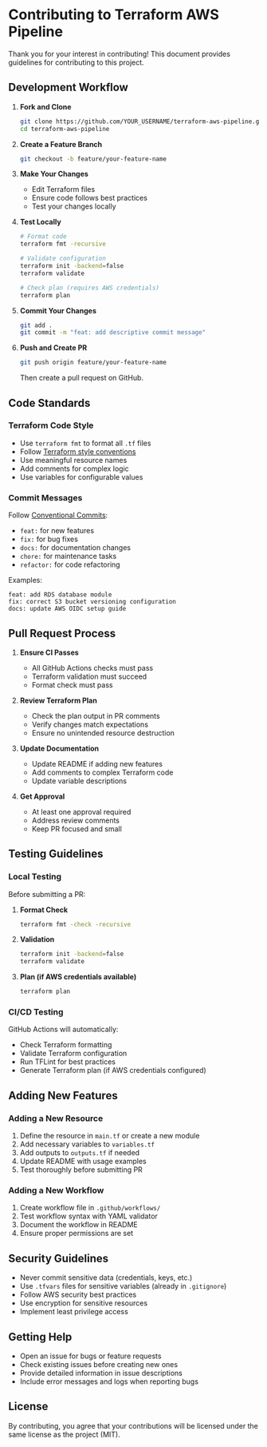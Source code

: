 # Contributing to Terraform AWS Pipeline

Thank you for your interest in contributing! This document provides guidelines for contributing to this project.

## Development Workflow

1. **Fork and Clone**
   ```bash
   git clone https://github.com/YOUR_USERNAME/terraform-aws-pipeline.git
   cd terraform-aws-pipeline
   ```

2. **Create a Feature Branch**
   ```bash
   git checkout -b feature/your-feature-name
   ```

3. **Make Your Changes**
   - Edit Terraform files
   - Ensure code follows best practices
   - Test your changes locally

4. **Test Locally**
   ```bash
   # Format code
   terraform fmt -recursive
   
   # Validate configuration
   terraform init -backend=false
   terraform validate
   
   # Check plan (requires AWS credentials)
   terraform plan
   ```

5. **Commit Your Changes**
   ```bash
   git add .
   git commit -m "feat: add descriptive commit message"
   ```

6. **Push and Create PR**
   ```bash
   git push origin feature/your-feature-name
   ```
   Then create a pull request on GitHub.

## Code Standards

### Terraform Code Style

- Use `terraform fmt` to format all `.tf` files
- Follow [Terraform style conventions](https://www.terraform.io/docs/language/syntax/style.html)
- Use meaningful resource names
- Add comments for complex logic
- Use variables for configurable values

### Commit Messages

Follow [Conventional Commits](https://www.conventionalcommits.org/):

- `feat:` for new features
- `fix:` for bug fixes
- `docs:` for documentation changes
- `chore:` for maintenance tasks
- `refactor:` for code refactoring

Examples:
```
feat: add RDS database module
fix: correct S3 bucket versioning configuration
docs: update AWS OIDC setup guide
```

## Pull Request Process

1. **Ensure CI Passes**
   - All GitHub Actions checks must pass
   - Terraform validation must succeed
   - Format check must pass

2. **Review Terraform Plan**
   - Check the plan output in PR comments
   - Verify changes match expectations
   - Ensure no unintended resource destruction

3. **Update Documentation**
   - Update README if adding new features
   - Add comments to complex Terraform code
   - Update variable descriptions

4. **Get Approval**
   - At least one approval required
   - Address review comments
   - Keep PR focused and small

## Testing Guidelines

### Local Testing

Before submitting a PR:

1. **Format Check**
   ```bash
   terraform fmt -check -recursive
   ```

2. **Validation**
   ```bash
   terraform init -backend=false
   terraform validate
   ```

3. **Plan (if AWS credentials available)**
   ```bash
   terraform plan
   ```

### CI/CD Testing

GitHub Actions will automatically:
- Check Terraform formatting
- Validate Terraform configuration
- Run TFLint for best practices
- Generate Terraform plan (if AWS credentials configured)

## Adding New Features

### Adding a New Resource

1. Define the resource in `main.tf` or create a new module
2. Add necessary variables to `variables.tf`
3. Add outputs to `outputs.tf` if needed
4. Update README with usage examples
5. Test thoroughly before submitting PR

### Adding a New Workflow

1. Create workflow file in `.github/workflows/`
2. Test workflow syntax with YAML validator
3. Document the workflow in README
4. Ensure proper permissions are set

## Security Guidelines

- Never commit sensitive data (credentials, keys, etc.)
- Use `.tfvars` files for sensitive variables (already in `.gitignore`)
- Follow AWS security best practices
- Use encryption for sensitive resources
- Implement least privilege access

## Getting Help

- Open an issue for bugs or feature requests
- Check existing issues before creating new ones
- Provide detailed information in issue descriptions
- Include error messages and logs when reporting bugs

## License

By contributing, you agree that your contributions will be licensed under the same license as the project (MIT).
